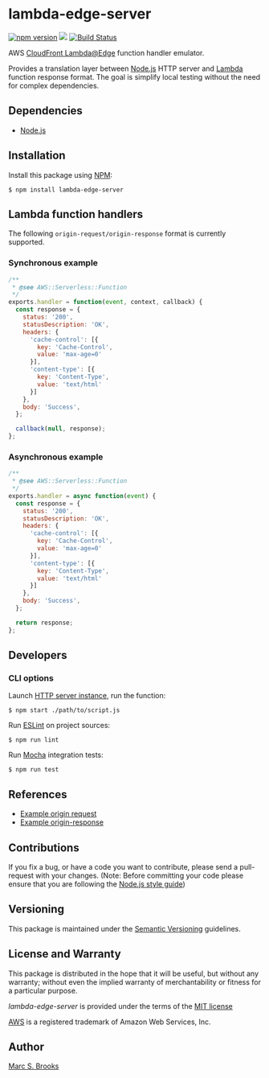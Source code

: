 # lambda-edge-server

[![npm version](https://badge.fury.io/js/lambda-edge-server.svg)](https://badge.fury.io/js/lambda-edge-server) [![](https://img.shields.io/npm/dm/lambda-edge-server.svg)](https://www.npmjs.com/package/lambda-edge-server) [![Build Status](https://api.travis-ci.com/lambda-lambda-lambda/lambda-edge-server.svg?branch=master)](https://app.travis-ci.com/github/lambda-lambda-lambda/lambda-edge-server)

AWS [CloudFront Lambda@Edge](https://docs.aws.amazon.com/lambda/latest/dg/lambda-edge.html) function handler emulator.

Provides a translation layer between [Node.js](https://nodejs.org) HTTP server and [Lambda](https://docs.aws.amazon.com/AmazonCloudFront/latest/DeveloperGuide/lambda-generating-http-responses.html) function response format.  The goal is simplify local testing without the need for complex dependencies.

## Dependencies

- [Node.js](https://nodejs.org)

## Installation

Install this package using [NPM](https://npmjs.com):

    $ npm install lambda-edge-server

## Lambda function handlers

The following `origin-request/origin-response` format is currently supported.

### Synchronous example

```javascript
/**
 * @see AWS::Serverless::Function
 */
exports.handler = function(event, context, callback) {
  const response = {
    status: '200',
    statusDescription: 'OK',
    headers: {
      'cache-control': [{
        key: 'Cache-Control',
        value: 'max-age=0'
      }],
      'content-type': [{
        key: 'Content-Type',
        value: 'text/html'
      }]
    },
    body: 'Success',
  };

  callback(null, response);
};
```

### Asynchronous example

```javascript
/**
 * @see AWS::Serverless::Function
 */
exports.handler = async function(event) {
  const response = {
    status: '200',
    statusDescription: 'OK',
    headers: {
      'cache-control': [{
        key: 'Cache-Control',
        value: 'max-age=0'
      }],
      'content-type': [{
        key: 'Content-Type',
        value: 'text/html'
      }]
    },
    body: 'Success',
  };

  return response;
};
```

## Developers

### CLI options

Launch [HTTP server instance](http://localhost:3000), run the function:

    $ npm start ./path/to/script.js

Run [ESLint](https://eslint.org/) on project sources:

    $ npm run lint

Run [Mocha](https://mochajs.org) integration tests:

    $ npm run test

## References

- [Example origin request](https://docs.aws.amazon.com/AmazonCloudFront/latest/DeveloperGuide/lambda-event-structure.html#example-origin-request)
- [Example origin-response](https://docs.aws.amazon.com/AmazonCloudFront/latest/DeveloperGuide/lambda-event-structure.html#lambda-event-structure-response)

## Contributions

If you fix a bug, or have a code you want to contribute, please send a pull-request with your changes. (Note: Before committing your code please ensure that you are following the [Node.js style guide](https://github.com/felixge/node-style-guide))

## Versioning

This package is maintained under the [Semantic Versioning](https://semver.org) guidelines.

## License and Warranty

This package is distributed in the hope that it will be useful, but without any warranty; without even the implied warranty of merchantability or fitness for a particular purpose.

_lambda-edge-server_ is provided under the terms of the [MIT license](http://www.opensource.org/licenses/mit-license.php)

[AWS](https://aws.amazon.com) is a registered trademark of Amazon Web Services, Inc.

## Author

[Marc S. Brooks](https://github.com/nuxy)
